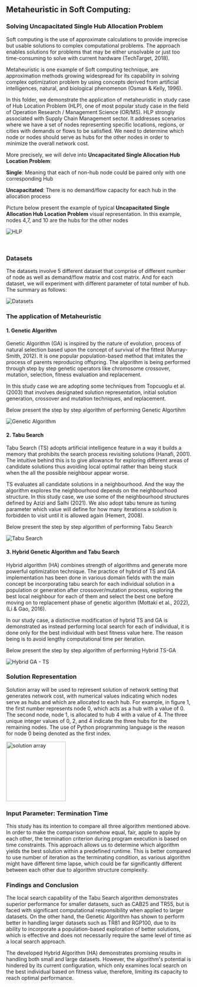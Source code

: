 ## Metaheuristic in Soft Computing: 
### Solving Uncapacitated Single Hub Allocation Problem

Soft computing is the use of approximate calculations to provide imprecise but usable solutions to complex computational problems. The approach enables solutions for problems that may be either unsolvable or just too time-consuming to solve with current hardware (TechTarget, 2018).

Metaheuristic is one example of Soft computing technique, are approximation methods growing widespread for its capability in solving complex optimization problem by using concepts derived from artificial intelligences, natural, and biological phenomenon (Osman & Kelly, 1996).

In this folder, we demonstrate the application of metaheuristic in study case of Hub Location Problem (HLP), one of most popular study case in the field of Operation Research / Management Science (OR/MS). 
HLP strongly associated with Supply Chain Management sector. It addresses scenarios where we have a set of nodes representing specific locations, regions, or cities with demands or flows to be satisfied. We need to determine which node or nodes should serve as hubs for the other nodes in order to minimize the overall network cost.

More precisely, we will delve into **Uncapacitated Single Allocation Hub Location Problem**:

**Single**: Meaning that each of non-hub node could be paired only with one corresponding Hub

**Uncapacitated**: There is no demand/flow capacity for each hub in the allocation process

Picture below present the example of typical **Uncapacitated Single Allocation Hub Location Problem** visual representation. In this example, nodes 4,7, and 10 are the hubs for the other nodes

![HLP](https://github.com/Lazuardis/UniversityOfEdinburgh/assets/110012138/ecdf7c9e-4c8a-492b-b5f0-2cbd67e00e4a)

 <br />

### Datasets

The datasets involve 5 different dataset that comprise of different number of node as well as demand/flow matrix and cost matrix. And for each dataset, we will experiment with different parameter of total number of hub. The summary as follows:


![Datasets](https://github.com/Lazuardis/UniversityOfEdinburgh/assets/110012138/758569d2-2820-4bf5-bf2e-1f781402ab81)



### The application of Metaheuristic

#### 1. Genetic Algorithm

Genetic Algorithm (GA) is inspired by the nature of evolution, process of natural selection based upon the concept of survival of the fittest (Murray-Smith, 2012). It is one popular population-based method that imitates the process of parents reproducing offspring. The algorithm is being performed through step by step genetic operators like chromosome crossover, mutation, selection, fitness evaluation and replacement.

In this study case we are adopting some techniques from Topcuoglu et al. (2003) that involves designated solution representation, initial solution generation, crossover and mutation techniques, and replacement.          

Below present the step by step algorithm of performing Genetic Algortihm

![Genetic Algorithm](https://github.com/Lazuardis/UniversityOfEdinburgh/assets/110012138/55261724-b9ce-4b5f-856c-4c091dc47ed3)


#### 2. Tabu Search

Tabu Search (TS) adopts artificial intelligence feature in a way it builds a memory that prohibits the search process revisiting solutions (Hanafi, 2001). The intuitive behind this is to give allowance for exploring different areas of candidate solutions thus avoiding local optimal rather than being stuck when the all the possible neighbour appear worse. 

TS evaluates all candidate solutions in a neighbourhood. And the way the algorithm explores the neighbourhood depends on the neighbourhood structure. In this study case, we use some of the neighbourhood structures defined by Azizi and Salhi (2021). We also adopt tabu tenure as tuning parameter which value will define for how many iterations a solution is forbidden to visit until it is allowed again (Hemert, 2008). 

Below present the step by step algorithm of performing Tabu Search

![Tabu Search](https://github.com/Lazuardis/UniversityOfEdinburgh/assets/110012138/d65ab95e-0ddf-40bb-8ec4-1203bc7cc8a6)


#### 3. Hybrid Genetic Algorithm and Tabu Search

Hybrid algorithm (HA) combines strength of algorithms and generate more powerful optimization technique. The practice of hybrid of TS and GA implementation has been done in various domain fields with the main concept be incorporating tabu search for each individual solution in a population or generation after crossover/mutation process, exploring the best local neighbour for each of them and select the best one before moving on to replacement phase of genetic algorithm (Mottaki et al., 2022), (Li & Gao, 2016).

In our study case, a distinctive modification of hybrid TS and GA is demonstrated as instead performing local search for each of individual, it is done only for the best individual with best fitness value here. The reason being is to avoid lengthy computational time per iteration.

Below present the step by step algorithm of performing Hybrid TS-GA

![Hybrid GA - TS](https://github.com/Lazuardis/UniversityOfEdinburgh/assets/110012138/d9c28244-cace-4494-9113-530cd5fd4f0a)


### Solution Representation

Solution array will be used to represent solution of network setting that generates network cost, with numerical values indicating which nodes serve as hubs and which are allocated to each hub. For example, in figure 1, the first number represents node 0, which acts as a hub with a value of 0. The second node, node 1, is allocated to hub 4 with a value of 4. The three unique integer values of 0, 2, and 4 indicate the three hubs for the remaining nodes. The use of Python programming language is the reason for node 0 being denoted as the first index.

<img width="162" alt="solution array" src="https://github.com/Lazuardis/UniversityOfEdinburgh/assets/110012138/8ad14e5a-7fd5-4a29-9067-8aa2548ac27e">


### Input Parameter: Termination Time

This study has its intention to compare all three algorithm mentioned above. In order to make the comparison somehow equal, fair, apple to apple by each other,  the termination criterion during program execution is based on time constraints. This approach allows us to determine which algorithm yields the best solution within a predefined runtime. This is better compared to use number of iteration as the terminating condition, as various algorithm might have different time lapse, which could be far significantly different between each other due to algorithm structure complexity.


### Findings and Conclusion 

The local search capability of the Tabu Search algorithm demonstrates superior performance for smaller datasets, such as CAB25 and TR55, but is faced with significant computational responsibility when applied to larger datasets. On the other hand, the Genetic Algorithm has shown to perform better in handling larger datasets such as TR81 and RGP100, due to its ability to incorporate a population-based exploration of better solutions, which is effective and does not necessarily require the same level of time as a local search approach.

The developed Hybrid Algorithm (HA) demonstrates promising results in handling both small and large datasets. However, the algorithm's potential is hindered by its current configuration, which only examines local search on the best individual based on fitness value, therefore, limiting its capacity to reach optimal performance.

